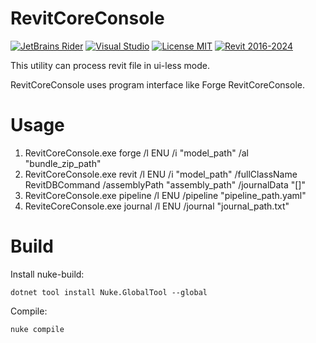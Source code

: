 # RevitCoreConsole

[![JetBrains Rider](https://img.shields.io/badge/JetBrains-Rider-blue.svg)](https://www.jetbrains.com/pycharm)
[![Visual Studio](https://img.shields.io/badge/Visual_Studio-2022-blue.svg)](https://www.jetbrains.com/pycharm)
[![License MIT](https://img.shields.io/badge/License-MIT-blue.svg)](LICENSE.md)
[![Revit 2016-2024](https://img.shields.io/badge/Revit-2016--2024-blue.svg)](https://www.autodesk.com/products/revit/overview)


This utility can process revit file in ui-less mode.

RevitCoreConsole uses program interface like Forge RevitCoreConsole.

# Usage

1. RevitCoreConsole.exe forge /l ENU /i "model_path" /al "bundle_zip_path"
2. RevitCoreConsole.exe revit /l ENU /i "model_path" /fullClassName RevitDBCommand /assemblyPath "assembly_path" /journalData "[]"
3. RevitCoreConsole.exe pipeline /l ENU /pipeline "pipeline_path.yaml"
4. ReviteCoreConsole.exe journal /l ENU /journal "journal_path.txt"

# Build

Install nuke-build:

```
dotnet tool install Nuke.GlobalTool --global
```

Compile:

```
nuke compile
```